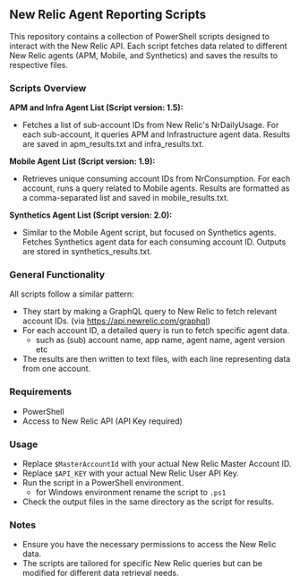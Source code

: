 ## New Relic Agent Reporting Scripts

This repository contains a collection of PowerShell scripts designed to interact with the New Relic API. Each script fetches data related to different New Relic agents (APM, Mobile, and Synthetics) and saves the results to respective files.

### Scripts Overview

**APM and Infra Agent List (Script version: 1.5):**
- Fetches a list of sub-account IDs from New Relic's NrDailyUsage.
For each sub-account, it queries APM and Infrastructure agent data.
Results are saved in apm_results.txt and infra_results.txt.

**Mobile Agent List (Script version: 1.9):**
- Retrieves unique consuming account IDs from NrConsumption.
For each account, runs a query related to Mobile agents.
Results are formatted as a comma-separated list and saved in mobile_results.txt.

**Synthetics Agent List (Script version: 2.0):**
- Similar to the Mobile Agent script, but focused on Synthetics agents.
Fetches Synthetics agent data for each consuming account ID.
Outputs are stored in synthetics_results.txt.

### General Functionality

All scripts follow a similar pattern:
- They start by making a GraphQL query to New Relic to fetch relevant account IDs. (via https://api.newrelic.com/graphql)
- For each account ID, a detailed query is run to fetch specific agent data.
  - such as (sub) account name, app name, agent name, agent version etc
- The results are then written to text files, with each line representing data from one account.

### Requirements
- PowerShell
- Access to New Relic API (API Key required)


### Usage

- Replace `$MasterAccountId` with your actual New Relic Master Account ID.
- Replace `$API_KEY` with your actual New Relic User API Key.
- Run the script in a PowerShell environment.
  - for Windows environment rename the script to `.ps1`
- Check the output files in the same directory as the script for results.

### Notes
- Ensure you have the necessary permissions to access the New Relic data.
- The scripts are tailored for specific New Relic queries but can be modified for different data retrieval needs.
